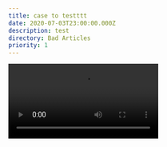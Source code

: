```yaml
---
title: case to testttt
date: 2020-07-03T23:00:00.000Z
description: test
directory: Bad Articles
priority: 1
---
```

<video controls data-id="tset">
      <source src="https://storage.cloud.google.com/census-worth-dev-assets/videos/tset" type="video/mp4">
      Your browser does not support the video tag.
    </video>
